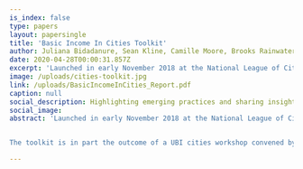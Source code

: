 ```yaml
---
is_index: false
type: papers
layout: papersingle
title: 'Basic Income In Cities Toolkit'
author: Juliana Bidadanure, Sean Kline, Camille Moore, Brooks Rainwater, & Catherine Thomas
date: 2020-04-28T00:00:31.857Z
excerpt: 'Launched in early November 2018 at the National League of Cities annual meeting, the toolkit, Basic Income In Cities: A Guide to City Experiments and Pilot Projects, highlights emerging practices and shares insights on the process of designing UBI experiments in ways that are ethical, rigorous, informative and consequential for local and national policymaking.'
image: /uploads/cities-toolkit.jpg
link: /uploads/BasicIncomeInCities_Report.pdf
caption: null
social_description: Highlighting emerging practices and sharing insights on the process of designing UBI experiments.
social_image: 
abstract: 'Launched in early November 2018 at the National League of Cities annual meeting, the toolkit, Basic Income In Cities: A Guide to City Experiments and Pilot Projects, highlights emerging practices and shares insights on the process of designing UBI experiments in ways that are ethical, rigorous, informative and consequential for local and national policymaking.


The toolkit is in part the outcome of a UBI cities workshop convened by the Basic Income Lab in partnership with the National League of Cities (NLC) and the Economic Security Project in September 2017. Researchers and key stakeholders from the Stockton Economic Empowerment Demonstration, the Y Combinator’s Basic Income Project, the Universal Income Project and the Jain Family Institute also made valuable contributions.'

---
```

 